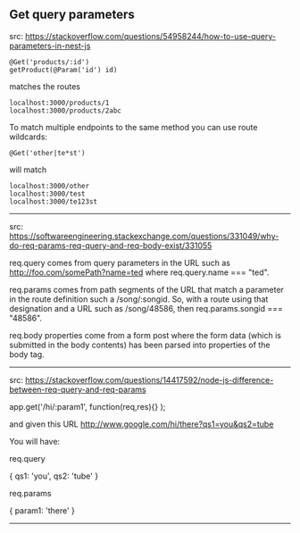 
## Get query parameters

src: https://stackoverflow.com/questions/54958244/how-to-use-query-parameters-in-nest-js

```
@Get('products/:id')
getProduct(@Param('id') id) 
```

matches the routes

```
localhost:3000/products/1
localhost:3000/products/2abc
```

To match multiple endpoints to the same method you can use route wildcards:

```
@Get('other|te*st')
```

will match

```
localhost:3000/other
localhost:3000/test
localhost:3000/te123st
```

----
src: https://softwareengineering.stackexchange.com/questions/331049/why-do-req-params-req-query-and-req-body-exist/331055

req.query comes from query parameters in the URL such as http://foo.com/somePath?name=ted where req.query.name === "ted".

req.params comes from path segments of the URL that match a parameter in the route definition such a /song/:songid. So, with a route using that designation and a URL such as /song/48586, then req.params.songid === "48586".

req.body properties come from a form post where the form data (which is submitted in the body contents) has been parsed into properties of the body tag.

----

src: https://stackoverflow.com/questions/14417592/node-js-difference-between-req-query-and-req-params

app.get('/hi/:param1', function(req,res){} );

and given this URL http://www.google.com/hi/there?qs1=you&qs2=tube

You will have:

req.query

{
  qs1: 'you',
  qs2: 'tube'
}

req.params

{
  param1: 'there'
}

-------

